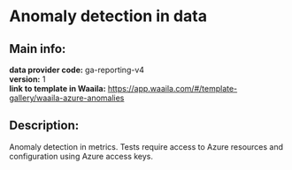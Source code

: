 # Anomaly detection in data  
## Main info:  
**data provider code:** ga-reporting-v4  
**version:** 1  
**link to template in Waaila:** https://app.waaila.com/#/template-gallery/waaila-azure-anomalies  
## Description:  
Anomaly detection in metrics. Tests require access to Azure resources and configuration using Azure access keys.  
